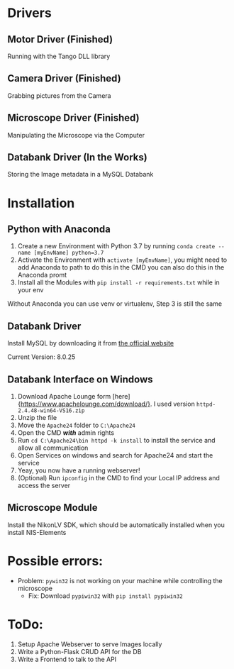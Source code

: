 # Drivers
## Motor Driver (Finished)
Running with the Tango DLL library

## Camera Driver (Finished)
Grabbing pictures from the Camera

## Microscope Driver (Finished)
Manipulating the Microscope via the Computer

## Databank Driver (In the Works)
Storing the Image metadata in a MySQL Databank

# Installation
## Python with Anaconda
1. Create a new Environment with Python 3.7 by running `conda create --name [myEnvName] python=3.7`
2. Activate the Environment with `activate [myEnvName]`, you might need to add Anaconda to path to do this in the CMD you can also do this in the Anaconda promt
3. Install all the Modules with `pip install -r requirements.txt` while in your env

Without Anaconda you can use venv or virtualenv, Step 3 is still the same

## Databank Driver
Install MySQL by downloading it from [the official website](https://www.mysql.com/de/)

Current Version: 8.0.25 

## Databank Interface on Windows
1. Download Apache Lounge form [here]{https://www.apachelounge.com/download/}. I used version `httpd-2.4.48-win64-VS16.zip`
2. Unzip the file
3. Move the `Apache24` folder to `C:\Apache24`
4. Open the CMD __*with*__ admin rights
5. Run `cd C:\Apache24\bin httpd -k install` to install the service and allow all communication
6. Open Services on windows and search for Apache24 and start the service
7. Yeay, you now have a running webserver!
8. (Optional) Run `ipconfig` in the CMD to find your Local IP address and access the server


## Microscope Module
Install the NikonLV SDK, which should be automatically installed when you install NIS-Elements

# Possible errors:
- Problem: `pywin32` is not working on your machine while controlling the microscope
  - Fix: Download `pypiwin32` with `pip install pypiwin32`

# ToDo:
1. Setup Apache Webserver to serve Images locally
2. Write a Python-Flask CRUD API for the DB
3. Write a Frontend to talk to the API